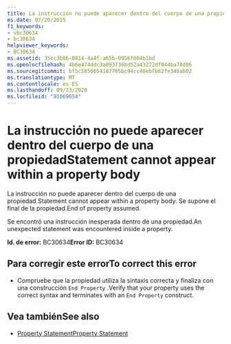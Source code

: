```yaml
---
title: La instrucción no puede aparecer dentro del cuerpo de una propiedad
ms.date: 07/20/2015
f1_keywords:
- vbc30634
- bc30634
helpviewer_keywords:
- BC30634
ms.assetid: 35cc3b86-0814-4a4f-a65b-0956f004b1bd
ms.openlocfilehash: 4b6e474ddc3a093736bd52a43272df044ba78d06
ms.sourcegitcommit: bf5c5850654187705bc94cc40ebfb62fe346ab02
ms.translationtype: MT
ms.contentlocale: es-ES
ms.lasthandoff: 09/23/2020
ms.locfileid: "91069654"
---
```

# <a name="statement-cannot-appear-within-a-property-body"></a><span data-ttu-id="b71f8-102">La instrucción no puede aparecer dentro del cuerpo de una propiedad</span><span class="sxs-lookup"><span data-stu-id="b71f8-102">Statement cannot appear within a property body</span></span>

<span data-ttu-id="b71f8-103">La instrucción no puede aparecer dentro del cuerpo de una propiedad.</span><span class="sxs-lookup"><span data-stu-id="b71f8-103">Statement cannot appear within a property body.</span></span> <span data-ttu-id="b71f8-104">Se supone el final de la propiedad.</span><span class="sxs-lookup"><span data-stu-id="b71f8-104">End of property assumed.</span></span>  
  
 <span data-ttu-id="b71f8-105">Se encontró una instrucción inesperada dentro de una propiedad.</span><span class="sxs-lookup"><span data-stu-id="b71f8-105">An unexpected statement was encountered inside a property.</span></span>  
  
 <span data-ttu-id="b71f8-106">**Id. de error:** BC30634</span><span class="sxs-lookup"><span data-stu-id="b71f8-106">**Error ID:** BC30634</span></span>  
  
## <a name="to-correct-this-error"></a><span data-ttu-id="b71f8-107">Para corregir este error</span><span class="sxs-lookup"><span data-stu-id="b71f8-107">To correct this error</span></span>  
  
- <span data-ttu-id="b71f8-108">Compruebe que la propiedad utiliza la sintaxis correcta y finaliza con una construcción `End Property` .</span><span class="sxs-lookup"><span data-stu-id="b71f8-108">Verify that your property uses the correct syntax and terminates with an `End Property` construct.</span></span>  
  
## <a name="see-also"></a><span data-ttu-id="b71f8-109">Vea también</span><span class="sxs-lookup"><span data-stu-id="b71f8-109">See also</span></span>

- [<span data-ttu-id="b71f8-110">Property Statement</span><span class="sxs-lookup"><span data-stu-id="b71f8-110">Property Statement</span></span>](../language-reference/statements/property-statement.md)
